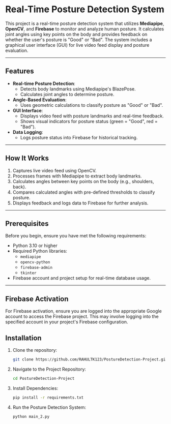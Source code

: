 # Real-Time Posture Detection System

This project is a real-time posture detection system that utilizes **Mediapipe**, **OpenCV**, and **Firebase** to monitor and analyze human posture. It calculates joint angles using key points on the body and provides feedback on whether the user's posture is "Good" or "Bad". The system includes a graphical user interface (GUI) for live video feed display and posture evaluation.

---

## Features

- **Real-time Posture Detection**:
  - Detects body landmarks using Mediapipe's BlazePose.
  - Calculates joint angles to determine posture.
- **Angle-Based Evaluation**:
  - Uses geometric calculations to classify posture as "Good" or "Bad".
- **GUI Interface**:
  - Displays video feed with posture landmarks and real-time feedback.
  - Shows visual indicators for posture status (green = "Good", red = "Bad").
- **Data Logging**:
  - Logs posture status into Firebase for historical tracking.

---

## How It Works

1. Captures live video feed using OpenCV.
2. Processes frames with Mediapipe to extract body landmarks.
3. Calculates angles between key points on the body (e.g., shoulders, back).
4. Compares calculated angles with pre-defined thresholds to classify posture.
5. Displays feedback and logs data to Firebase for further analysis.

---

## Prerequisites

Before you begin, ensure you have met the following requirements:

- Python 3.10 or higher
- Required Python libraries:
  - `mediapipe`
  - `opencv-python`
  - `firebase-admin`
  - `tkinter`
- Firebase account and project setup for real-time database usage.

---

## Firebase Activation

For Firebase activation, ensure you are logged into the appropriate Google account to access the Firebase project. This may involve logging into the specified account in your project's Firebase configuration.

## Installation

1. Clone the repository:
   ```bash
   git clone https://github.com/RAHULTK123/PostureDetection-Project.git
   ```

2. Navigate to the Project Repository:
   ```bash
   cd PostureDetection-Project
   ```

3. Install Dependencies:
   ```bash
   pip install -r requirements.txt
   ```

4. Run the Posture Detection System:
   ```bash
   python main_2.py
   ```



